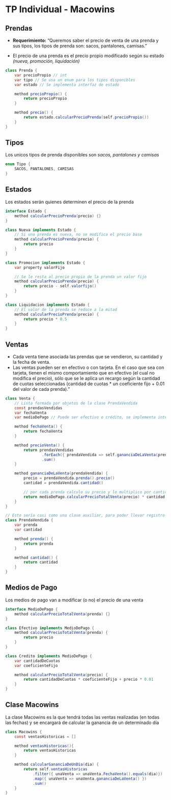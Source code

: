 # TP Individual - Macowins

## Prendas
- **Requerimiento:** “Queremos saber el precio de venta de una prenda y sus tipos, los tipos de prenda son: sacos, pantalones, camisas.”

- El precio de una prenda es el precio propio modificado según su estado *(nueva, promoción, liquidación)*

```java
class Prenda {
    var precioPropio // int
    var tipo // Se usa un enum para los tipos disponibles
    var estado // Se implementa interfaz de estado

    method precioPropio() {
        return precioPropio
    }

    method precio() {
        return estado.calcularPrecioPrenda(self.precioPropio())
    }
}
```


## Tipos
Los unicos tipos de prenda disponibles son *sacos, pantalones y camisas*
```java
enum Tipo {
    SACOS, PANTALONES, CAMISAS
}
```


## Estados
Los estados serán quienes determinen el precio de la prenda 
```java
interface Estado {
    method calcularPrecioPrenda(precio) {}
}

class Nueva implements Estado {
    // Si una prenda es nueva, no se modifica el precio base
    method calcularPrecioPrenda(precio) {
        return precio
    }
}

class Promocion implements Estado {
    var property valorFijo

    // Se le resta al precio propio de la prenda un valor fijo
    method calcularPrecioPrenda(precio) {
        return precio - self.valorfijo()
    }
}

class Liquidacion implements Estado {
    // El valor de la prenda se reduce a la mitad
    method calcularPrecioPrenda(precio) {
        return precio * 0.5
    } 
}
```

## Ventas
- Cada venta tiene asociada las prendas que se vendieron, su cantidad y la fecha de venta. 
- Las ventas pueden ser en efectivo o con tarjeta. En el caso que sea con tarjeta, tienen el mismo comportamiento que en efectivo (el cual no modifica el precio), sólo que se le aplica un recargo según la cantidad de cuotas seleccionadas (cantidad de cuotas * un coeficiente fijo + 0.01 del valor de cada prenda).”

```java
class Venta {
    // Lista formada por objetos de la clase PrendaVendida
    const prendasVendidas
    var fechaVenta
    var medioDePago // Puede ser efectivo o crédito, se implementa interface

    method fechaVenta() {
        return fechaVenta
    }

    method precioVenta() {
        return prendasVendidas
                .forEach({ prendaVendida => self.gananciaDeLaVenta(prendaVendida) })
                .sum()
    }

    method gananciaDeLaVenta(prendaVendida) {
        precio = prendaVendida.prenda().precio()
        cantidad = prendaVendida.cantidad()

        // por cada prenda calculo su precio y lo multiplico por cantidad de prendas que se vendieron
        return medioDePago.calcularPrecioTotalVenta(precio) * cantidad
    }
}

// Esto sería casi como una clase auxiliar, para poder llevar registro de las prendas que se venden
class PrendaVendida {
    var prenda
    var cantidad

    method prenda() {
        return prenda
    }

    method cantidad() {
        return cantidad
    }
}
```

## Medios de Pago
Los medios de pago van a modificar (o no) el precio de una venta

```java
interface MedioDePago {
    method calcularPrecioTotalVenta(prenda) {}
}

class Efectivo implements MedioDePago {
    method calcularPrecioTotalVenta(prenda) {
        return precio 
    }
}

class Credito implements MedioDePago {
    var cantidadDeCuotas
    var coeficienteFijo

    method calcularPrecioTotalVenta(precio) {
        return cantidadDeCuotas * coeficienteFijo + precio * 0.01
    }
}
```

## Clase Macowins
La clase Macowins es la que tendrá todas las ventas realizadas (en todas las fechas) y se encargará de calcular la ganancia de un determinado día

```java
class Macowins {
    const ventasHistoricas = []

    method ventasHistoricas(){
        return ventasHistoricas
    }

    method calcularGananciaDeUnDia(dia) {
        return self.ventasHistoricas
            .filter({ unaVenta => unaVenta.FechaVenta().equals(dia)})
            .map({ unaVenta => unaVenta.gananciaDeLaVenta() })
            .sum()
    }
}
```